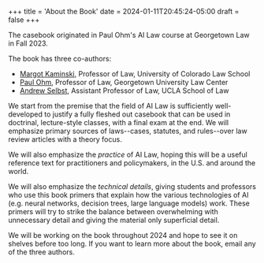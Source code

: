 +++
title = 'About the Book'
date = 2024-01-11T20:45:24-05:00
draft = false
+++

The casebook originated in Paul Ohm's AI Law course at Georgetown Law in Fall 2023.

The book has three co-authors: 

* [Margot Kaminski](https://lawweb.colorado.edu/profiles/profile.jsp?id=825), Professor of Law, University of Colorado Law School
* [Paul Ohm](https://paulohm.com), Professor of Law, Georgetown University Law Center
* [Andrew Selbst](https://law.ucla.edu/faculty/faculty-profiles/andrew-d-selbst), Assistant Professor of Law, UCLA School of Law 

We start from the premise that the field of AI Law is sufficiently well-developed to justify a fully fleshed out casebook that can be used in doctrinal, lecture-style classes, with a final exam at the end. We will emphasize primary sources of laws--cases, statutes, and rules--over law review articles with a theory focus. 

We will also emphasize the *practice* of AI Law, hoping this will be a useful reference text for practitioners and policymakers, in the U.S. and around the world. 

We will also emphasize the *technical details*, giving students and professors who use this book primers that explain how the various technologies of AI (e.g. neural networks, decision trees, large language models) work. These primers will try to strike the balance between overwhelming with unnecessary detail and giving the material only superficial detail.

We will be working on the book throughout 2024 and hope to see it on shelves before too long. If you want to learn more about the book, email any of the three authors.
